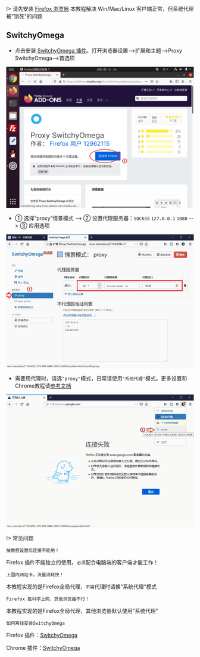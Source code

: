 
!> 请先安装 [Firefox 浏览器](https://www.mozilla.org/zh-CN/firefox/) 本教程解决 Win/Mac/Linux 客户端正常，但系统代理被"锁死"的问题

## SwitchyOmega

* 点击安装 [SwitchyOmega 插件](https://addons.mozilla.org/zh-CN/firefox/addon/switchyomega/)。打开浏览器设置-->扩展和主题-->Proxy SwitchyOmega-->首选项

![linux1](media/firefox/1.gif ':size=720')

* ① 选择“proxy”情景模式 --> ② 设置代理服务器：`SOCKS5` `127.0.0.1` `1080` --> ③ 应用选项

![linux2](media/firefox/2.gif ':size=720')

* 需要用代理时，请选`"proxy"`模式，日常请使用`"系统代理"`模式。更多设置和Chrome教程请[参考文档](https://github.com/FelisCatus/SwitchyOmega/wiki)

![linux3](media/firefox/3.gif ':size=720')

!> 常见问题

  ```shell
按教程设置后连接不能用！
```
Firefox 插件不能独立的使用，`必须`配合电脑端的客户端才能工作！

  ```shell
上国内网站卡，流量消耗快！
```
本教程实现的是Firefox全局代理，`不需`代理时请换"系统代理"模式

  ```shell
Firefox 能科学上网，其他浏览器不行！
```
本教程实现的是Firefox全局代理，其他浏览器默认使用"系统代理"

  ```shell
如何离线安装SwitchyOmega
```

Firefox 插件：<a href="media/firefox/switchyomega.xpi" target="_blank">SwitchyOmega</a>

Chrome 插件：<a href="media/firefox/switchyomega.crx" target="_blank">SwitchyOmega</a>
